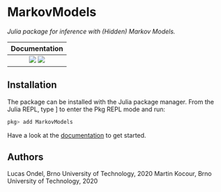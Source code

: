 # MarkovModels

*Julia package for inference with (Hidden) Markov Models.*

| **Documentation**  |
|:------------------:|
|[![](https://img.shields.io/badge/docs-stable-blue.svg)](https://butspeechfit.github.io/MarkovModels/stable) [![](https://img.shields.io/badge/docs-dev-blue.svg)](https://butspeechfit.github.io/MarkovModels/dev)|

## Installation

The package can be installed with the Julia package manager.
From the Julia REPL, type ] to enter the Pkg REPL mode and run:

```julia
pkg> add MarkovModels
```

Have a look at the [documentation](https://butspeechfit.github.io/MarkovModels/stable)
to get started.

## Authors

Lucas Ondel, Brno University of Technology, 2020
Martin Kocour, Brno University of Technology, 2020

